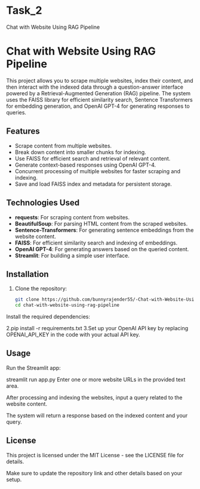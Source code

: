 # Task_2
Chat with Website Using RAG Pipeline

# Chat with Website Using RAG Pipeline

This project allows you to scrape multiple websites, index their content, and then interact with the indexed data through a question-answer interface powered by a Retrieval-Augmented Generation (RAG) pipeline. The system uses the FAISS library for efficient similarity search, Sentence Transformers for embedding generation, and OpenAI GPT-4 for generating responses to queries.

## Features

- Scrape content from multiple websites.
- Break down content into smaller chunks for indexing.
- Use FAISS for efficient search and retrieval of relevant content.
- Generate context-based responses using OpenAI GPT-4.
- Concurrent processing of multiple websites for faster scraping and indexing.
- Save and load FAISS index and metadata for persistent storage.

## Technologies Used

- **requests**: For scraping content from websites.
- **BeautifulSoup**: For parsing HTML content from the scraped websites.
- **Sentence-Transformers**: For generating sentence embeddings from the website content.
- **FAISS**: For efficient similarity search and indexing of embeddings.
- **OpenAI GPT-4**: For generating answers based on the queried content.
- **Streamlit**: For building a simple user interface.

## Installation

1. Clone the repository:

   ```bash
   git clone https://github.com/bunnyrajender55/-Chat-with-Website-Using-RAG-Pipeline.git
   cd chat-with-website-using-rag-pipeline
Install the required dependencies:

2.pip install -r requirements.txt
3.Set up your OpenAI API key by replacing OPENAI_API_KEY in the code with your actual API key.

## Usage
Run the Streamlit app:

streamlit run app.py
Enter one or more website URLs in the provided text area.

After processing and indexing the websites, input a query related to the website content.

The system will return a response based on the indexed content and your query.

## License
This project is licensed under the MIT License - see the LICENSE file for details.


Make sure to update the repository link and other details based on your setup.

